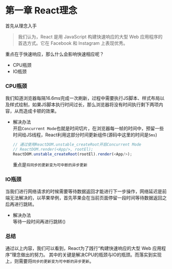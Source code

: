 # 第一章 React理念  
首先从理念入手
> 我们认为，React 是用 JavaScript 构建快速响应的大型 Web 应用程序的首选方式。它在 Facebook 和 Instagram 上表现优秀。  

重点在于快速响应，那么什么会影响快速相应呢？  
- CPU瓶颈
- IO瓶颈  

### CPU瓶颈  
我们知道浏览器每隔16.6ms完成一次刷新，过程中需要执行JS脚本、样式布局以及样式绘制，如果JS脚本执行时间过长，那么浏览器将没有时间执行剩下两项内容，从而造成卡顿的效果。  

- 解决办法  
  开启``Concurrent Mode``也就是时间切片，在浏览器每一帧的时间中，预留一些时间给JS线程，React利用这部分时间更新组件(源码中这里的时间是``5ms``)  
  ```javascript
  // 通过使用ReactDOM.unstable_createRoot开启Concurrent Mode
  // ReactDOM.render(<App/>, rootEl);  
  ReactDOM.unstable_createRoot(rootEl).render(<App/>);
  ```  
  重点是``将同步的更新变为可中断的异步更新``  

### IO瓶颈  
当我们进行网络请求的时候需要等待数据返回才能进行下一步操作，网络延迟是前端无法解决的，以苹果举例，首先苹果会在当前页面停留一段时间等待数据返回之后再进行跳转。  
- 解决办法  
  等待一段时间再进行跳转()

### 总结  
通过以上内容，我们可以看到，React为了践行“构建快速响应的大型 Web 应用程序”理念做出的努力。
其中的关键是解决CPU的瓶颈与IO的瓶颈。而落实到实现上，则需要将``同步的更新变为可中断的异步更新``。
  
